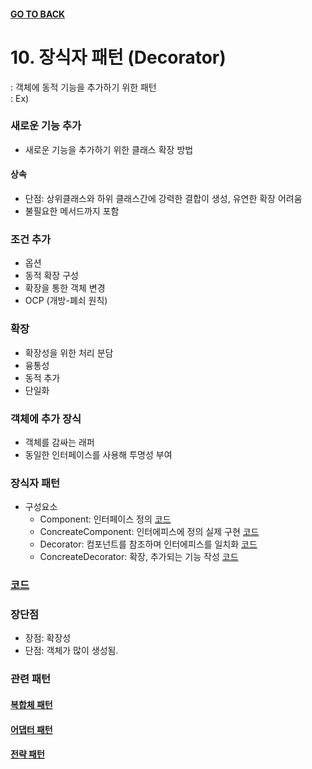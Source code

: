 #### [GO TO BACK](../README.md)

# 10. 장식자 패턴 (Decorator)
: 객체에 동적 기능을 추가하기 위한 패턴  
: Ex) 

### 새로운 기능 추가
- 새로운 기능을 추가하기 위한 클래스 확장 방법
#### 상속
- 단점: 상위클래스와 하위 클래스간에 강력한 결합이 생성, 유연한 확장 어려움
- 불필요한 메서드까지 포함

### 조건 추가
- 옵션
- 동적 확장 구성
- 확장을 통한 객체 변경
- OCP (개방-폐쇠 원칙)

### 확장
- 확장성을 위한 처리 분담
- 융통성
- 동적 추가
- 단일화

### 객체에 추가 장식
- 객체를 감싸는 래퍼
- 동일한 인터페이스를 사용해 투명성 부여

### 장식자 패턴
- 구성요소
    - Component: 인터페이스 정의 [코드](./Component.java)
    - ConcreateComponent: 인터에피스에 정의 실제 구현 [코드](./Product1.java)
    - Decorator: 컴포넌트를 참조하며 인터에피스를 일치화 [코드](./Decorate.java)
    - ConcreateDecorator: 확장, 추가되는 기능 작성 [코드](./I7.java)
    
### [코드](./Main.java)

### 장단점
- 장점: 확장성
- 단점: 객체가 많이 생성됨.

### 관련 패턴
#### [복합체 패턴](../chapter9/README.md)
#### [어댑터 패턴](../chapter7/README.md)
#### [전략 패턴](../chapter23/README.md)
